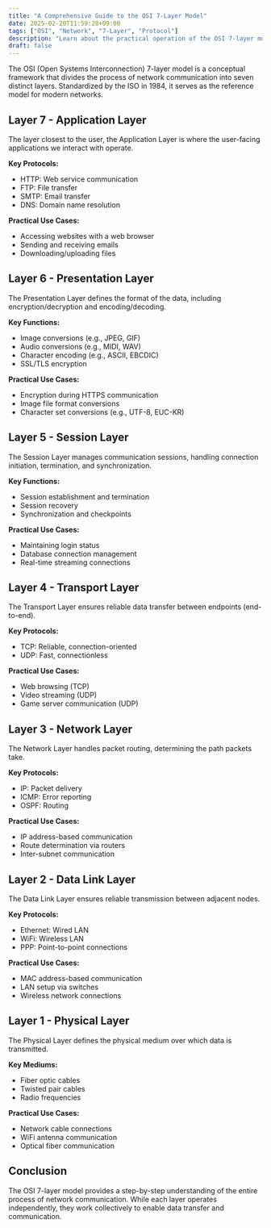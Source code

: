 ```yaml
---
title: "A Comprehensive Guide to the OSI 7-Layer Model"
date: 2025-02-20T11:59:28+09:00
tags: ["OSI", "Network", "7-Layer", "Protocol"]
description: "Learn about the practical operation of the OSI 7-layer model and the role of each layer from a practical perspective."
draft: false
---
```


The OSI (Open Systems Interconnection) 7-layer model is a conceptual framework that divides the process of network communication into seven distinct layers. Standardized by the ISO in 1984, it serves as the reference model for modern networks.

## Layer 7 - Application Layer

The layer closest to the user, the Application Layer is where the user-facing applications we interact with operate.

**Key Protocols:**

-   HTTP: Web service communication
-   FTP: File transfer
-   SMTP: Email transfer
-   DNS: Domain name resolution

**Practical Use Cases:**

-   Accessing websites with a web browser
-   Sending and receiving emails
-   Downloading/uploading files

## Layer 6 - Presentation Layer

The Presentation Layer defines the format of the data, including encryption/decryption and encoding/decoding.

**Key Functions:**

-   Image conversions (e.g., JPEG, GIF)
-   Audio conversions (e.g., MIDI, WAV)
-   Character encoding (e.g., ASCII, EBCDIC)
-   SSL/TLS encryption

**Practical Use Cases:**

-   Encryption during HTTPS communication
-   Image file format conversions
-   Character set conversions (e.g., UTF-8, EUC-KR)

## Layer 5 - Session Layer

The Session Layer manages communication sessions, handling connection initiation, termination, and synchronization.

**Key Functions:**

-   Session establishment and termination
-   Session recovery
-   Synchronization and checkpoints

**Practical Use Cases:**

-   Maintaining login status
-   Database connection management
-   Real-time streaming connections

## Layer 4 - Transport Layer

The Transport Layer ensures reliable data transfer between endpoints (end-to-end).

**Key Protocols:**

-   TCP: Reliable, connection-oriented
-   UDP: Fast, connectionless

**Practical Use Cases:**

-   Web browsing (TCP)
-   Video streaming (UDP)
-   Game server communication (UDP)

## Layer 3 - Network Layer

The Network Layer handles packet routing, determining the path packets take.

**Key Protocols:**

-   IP: Packet delivery
-   ICMP: Error reporting
-   OSPF: Routing

**Practical Use Cases:**

-   IP address-based communication
-   Route determination via routers
-   Inter-subnet communication

## Layer 2 - Data Link Layer

The Data Link Layer ensures reliable transmission between adjacent nodes.

**Key Protocols:**

-   Ethernet: Wired LAN
-   WiFi: Wireless LAN
-   PPP: Point-to-point connections

**Practical Use Cases:**

-   MAC address-based communication
-   LAN setup via switches
-   Wireless network connections

## Layer 1 - Physical Layer

The Physical Layer defines the physical medium over which data is transmitted.

**Key Mediums:**

-   Fiber optic cables
-   Twisted pair cables
-   Radio frequencies

**Practical Use Cases:**

-   Network cable connections
-   WiFi antenna communication
-   Optical fiber communication

## Conclusion

The OSI 7-layer model provides a step-by-step understanding of the entire process of network communication. While each layer operates independently, they work collectively to enable data transfer and communication.
